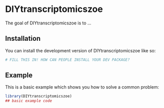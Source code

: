 
# DIYtranscriptomicszoe

<!-- badges: start -->
<!-- badges: end -->

The goal of DIYtranscriptomicszoe is to ...

## Installation

You can install the development version of DIYtranscriptomicszoe like so:

``` r
# FILL THIS IN! HOW CAN PEOPLE INSTALL YOUR DEV PACKAGE?
```

## Example

This is a basic example which shows you how to solve a common problem:

``` r
library(DIYtranscriptomicszoe)
## basic example code
```

